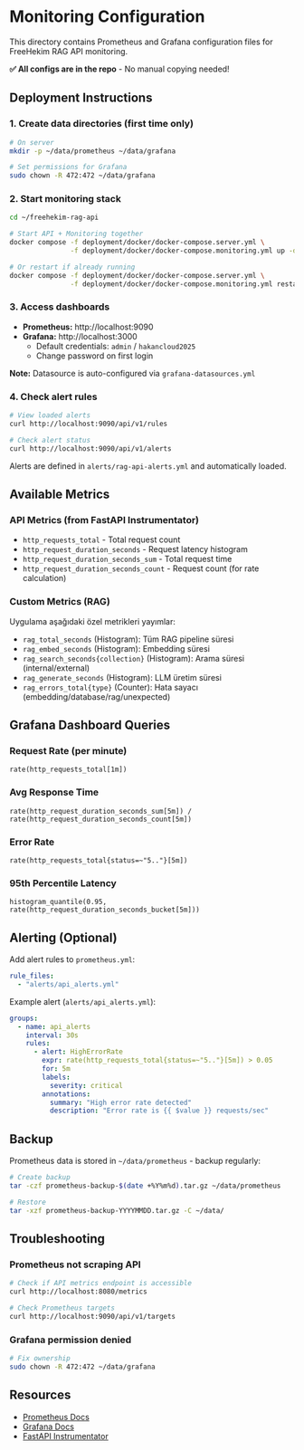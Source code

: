 # Monitoring Configuration

This directory contains Prometheus and Grafana configuration files for FreeHekim RAG API monitoring.

**✅ All configs are in the repo** - No manual copying needed!

## Deployment Instructions

### 1. Create data directories (first time only)

```bash
# On server
mkdir -p ~/data/prometheus ~/data/grafana

# Set permissions for Grafana
sudo chown -R 472:472 ~/data/grafana
```

### 2. Start monitoring stack

```bash
cd ~/freehekim-rag-api

# Start API + Monitoring together
docker compose -f deployment/docker/docker-compose.server.yml \
               -f deployment/docker/docker-compose.monitoring.yml up -d

# Or restart if already running
docker compose -f deployment/docker/docker-compose.server.yml \
               -f deployment/docker/docker-compose.monitoring.yml restart prometheus grafana
```

### 3. Access dashboards

- **Prometheus:** http://localhost:9090
- **Grafana:** http://localhost:3000
  - Default credentials: `admin` / `hakancloud2025`
  - Change password on first login

**Note:** Datasource is auto-configured via `grafana-datasources.yml`

### 4. Check alert rules

```bash
# View loaded alerts
curl http://localhost:9090/api/v1/rules

# Check alert status
curl http://localhost:9090/api/v1/alerts
```

Alerts are defined in `alerts/rag-api-alerts.yml` and automatically loaded.

## Available Metrics

### API Metrics (from FastAPI Instrumentator)

- `http_requests_total` - Total request count
- `http_request_duration_seconds` - Request latency histogram
- `http_request_duration_seconds_sum` - Total request time
- `http_request_duration_seconds_count` - Request count (for rate calculation)

### Custom Metrics (RAG)

Uygulama aşağıdaki özel metrikleri yayımlar:

- `rag_total_seconds` (Histogram): Tüm RAG pipeline süresi
- `rag_embed_seconds` (Histogram): Embedding süresi
- `rag_search_seconds{collection}` (Histogram): Arama süresi (internal/external)
- `rag_generate_seconds` (Histogram): LLM üretim süresi
- `rag_errors_total{type}` (Counter): Hata sayacı (embedding/database/rag/unexpected)

## Grafana Dashboard Queries

### Request Rate (per minute)
```promql
rate(http_requests_total[1m])
```

### Avg Response Time
```promql
rate(http_request_duration_seconds_sum[5m]) / rate(http_request_duration_seconds_count[5m])
```

### Error Rate
```promql
rate(http_requests_total{status=~"5.."}[5m])
```

### 95th Percentile Latency
```promql
histogram_quantile(0.95, rate(http_request_duration_seconds_bucket[5m]))
```

## Alerting (Optional)

Add alert rules to `prometheus.yml`:

```yaml
rule_files:
  - "alerts/api_alerts.yml"
```

Example alert (`alerts/api_alerts.yml`):

```yaml
groups:
  - name: api_alerts
    interval: 30s
    rules:
      - alert: HighErrorRate
        expr: rate(http_requests_total{status=~"5.."}[5m]) > 0.05
        for: 5m
        labels:
          severity: critical
        annotations:
          summary: "High error rate detected"
          description: "Error rate is {{ $value }} requests/sec"
```

## Backup

Prometheus data is stored in `~/data/prometheus` - backup regularly:

```bash
# Create backup
tar -czf prometheus-backup-$(date +%Y%m%d).tar.gz ~/data/prometheus

# Restore
tar -xzf prometheus-backup-YYYYMMDD.tar.gz -C ~/data/
```

## Troubleshooting

### Prometheus not scraping API

```bash
# Check if API metrics endpoint is accessible
curl http://localhost:8080/metrics

# Check Prometheus targets
curl http://localhost:9090/api/v1/targets
```

### Grafana permission denied

```bash
# Fix ownership
sudo chown -R 472:472 ~/data/grafana
```

## Resources

- [Prometheus Docs](https://prometheus.io/docs/)
- [Grafana Docs](https://grafana.com/docs/)
- [FastAPI Instrumentator](https://github.com/trallnag/prometheus-fastapi-instrumentator)
